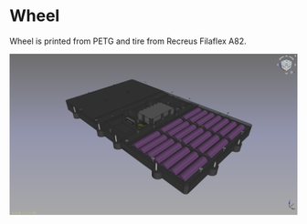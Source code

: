 # Wheel

Wheel is printed from PETG and tire from Recreus Filaflex A82.

![wheel](https://github.com/lacina-dev/VITULUS-3D-models/blob/main/Battery/BatteryPack.png?raw=true)
